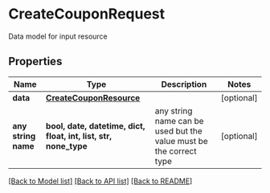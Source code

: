 # CreateCouponRequest

Data model for input resource

## Properties
Name | Type | Description | Notes
------------ | ------------- | ------------- | -------------
**data** | [**CreateCouponResource**](CreateCouponResource.md) |  | [optional] 
**any string name** | **bool, date, datetime, dict, float, int, list, str, none_type** | any string name can be used but the value must be the correct type | [optional]

[[Back to Model list]](../README.md#documentation-for-models) [[Back to API list]](../README.md#documentation-for-api-endpoints) [[Back to README]](../README.md)


